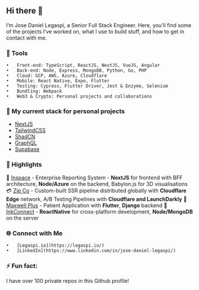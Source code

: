## Hi there 👋

I’m Jose Daniel Legaspi, a Senior Full Stack Engineer. Here, you’ll find some of the projects I’ve worked on, what I use to build stuff, and how to get in contact with me.

### 🔧 Tools

	•	Front-end: TypeScript, ReactJS, NextJS, VueJS, Angular
	•	Back-end: Node, Express, MongoDB, Python, Go, PHP
	•	Cloud: GCP, AWS, Azure, Cloudflare
	•	Mobile: React Native, Expo, Flutter
	•	Testing: Cypress, Flutter Driver, Jest & Enzyme, Selenium
	•	Bundling: Webpack
	•	Web3 & Crypto: Personal projects and collaborations

### 🔧 My current stack for personal projects

  - [NextJS](https://tailwindcss.com/) 
  - [TailwindCSS](https://tailwindcss.com/)
  - [ShadCN](https://ui.shadcn.com/)
  - [GraphQL](https://graphql.org/)
  - [Supabase](https://supabase.com/)

### 🌟 Highlights

🏢 [Inspace](https://www.inspacestack.com/) - Enterprise Reporting System - **NextJS** for frontend with BFF architecture, **Node/Azure** on the backend, Babylon.js for 3D visualisations
💳 [Zip Co](https://zip.co) - Custom-built SSR pipeline distributed globally with **Cloudflare Edge** network, A/B Testing Pipelines with **Cloudflare and LaunchDarkly**
🩻 [Maxwell Plus](https://www.afr.com/technology/just-missed-out-the-ai-start-up-that-went-bust-before-the-hype-hit-20230616-p5dh3z) - Patient Application with **Flutter**, **Django** backend 
💉 [InkConnect](https://inkconnect.com.au/) - **ReactNative** for cross-platform development, **Node/MongoDB** on the server

### 🌐 Connect with Me

	•	[Legaspi.io](https://legaspi.io/)
	•	[LinkedIn](https://www.linkedin.com/in/jose-daniel-legaspi/)

 ### ⚡ Fun fact:

I have over 100 private repos in this Github profile!

<!--
**JDLegaspi/JDLegaspi** is a ✨ _special_ ✨ repository because its `README.md` (this file) appears on your GitHub profile.

Here are some ideas to get you started:

- 🔭 I’m currently working on ...
- 🌱 I’m currently learning ...
- 👯 I’m looking to collaborate on ...
- 🤔 I’m looking for help with ...
- 💬 Ask me about ...
- 📫 How to reach me: ...
- 😄 Pronouns: ...
- ⚡ Fun fact: ...
-->
